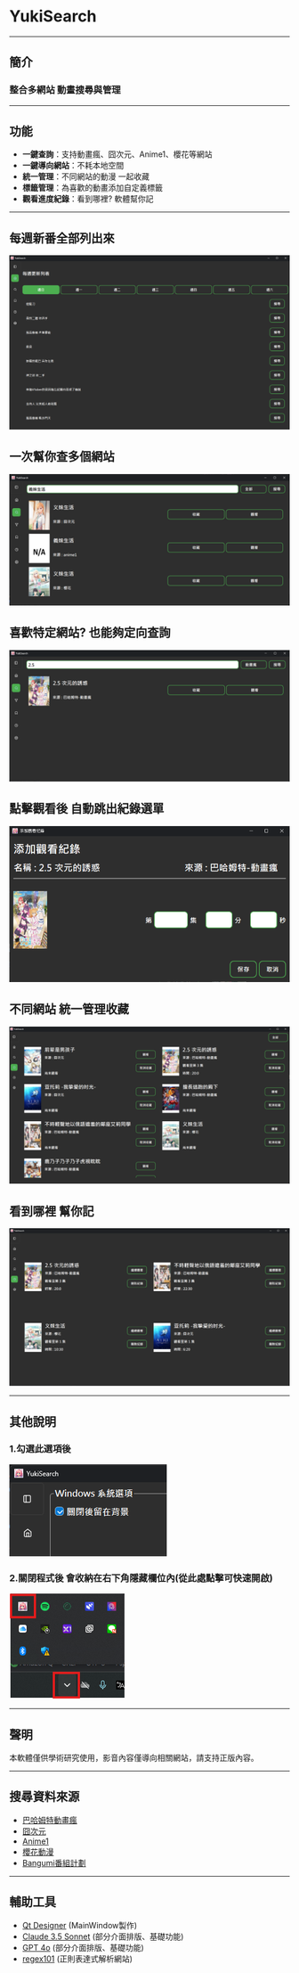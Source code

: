 # YukiSearch

---

## 簡介

### 整合多網站 動畫搜尋與管理

---

## 功能

- **一鍵查詢**：支持動畫瘋、囧次元、Anime1、櫻花等網站
- **一鍵導向網站**：不耗本地空間
- **統一管理**：不同網站的動漫 一起收藏
- **標籤管理**：為喜歡的動畫添加自定義標籤
- **觀看進度紀錄**：看到哪裡? 軟體幫你記

---

## 每週新番全部列出來
![圖例](assets/demo/img_2.png)

## 一次幫你查多個網站
![圖例](assets/demo/img.png)

## 喜歡特定網站? 也能夠定向查詢
![圖例](assets/demo/img_1.png)

## 點擊觀看後 自動跳出紀錄選單
![圖例](assets/demo/img_3.png)

## 不同網站 統一管理收藏
![圖例](assets/demo/img_4.png)

## 看到哪裡 幫你記
![圖例](assets/demo/img_5.png)

---

## 其他說明

### 1.勾選此選項後
![圖例](assets/demo/img_6.png)

### 2.關閉程式後 會收納在右下角隱藏欄位內(從此處點擊可快速開啟)
![圖例](assets/demo/img_7.png)

---

## 聲明

本軟體僅供學術研究使用，影音內容僅導向相關網站，請支持正版內容。

---

## 搜尋資料來源

- [巴哈姆特動畫瘋](https://ani.gamer.com.tw/)
- [囧次元](https://9ciyuan.com/)
- [Anime1](https://anime1.me/)
- [櫻花動漫](https://yhdm.one/)
- [Bangumi番組計劃](https://bangumi.tv/)

---

## 輔助工具

- [Qt Designer](https://www.qt.io/download-dev) (MainWindow製作)
- [Claude 3.5 Sonnet](https://claude.ai/) (部分介面排版、基礎功能)
- [GPT 4o](https://chatgpt.com/) (部分介面排版、基礎功能)
- [regex101](https://regex101.com/) (正則表達式解析網站)